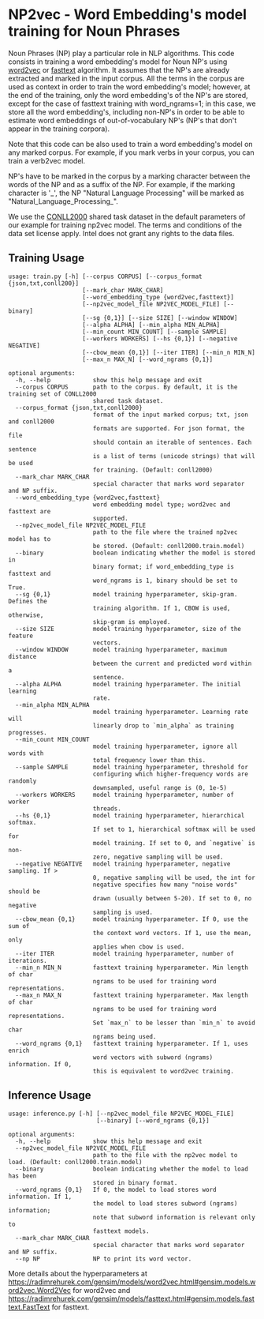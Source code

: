 # NP2vec - Word Embedding's model training for Noun Phrases

Noun Phrases (NP) play a particular role in NLP algorithms.
This code consists in training a word embedding's model for Noun NP's using [word2vec](https://code.google.com/archive/p/word2vec/) or [fasttext](https://github.com/facebookresearch/fastText) algorithm. 
It assumes that the NP's are already extracted and marked in the input corpus.
All the terms in the corpus are used as context in order to train the word embedding's model; however, at the end of the training, only the word embedding's of the NP's are stored, except for the case of
fasttext training with word_ngrams=1; in this case, we store all the word embedding's, including non-NP's in order to be able to estimate word embeddings of out-of-vocabulary NP's (NP's that don't appear in
the training corpora).

Note that this code can be also used to train a word embedding's model on any marked corpus. For example, if you mark verbs in your corpus, you can train a verb2vec model.

NP's have to be marked in the corpus by a marking character between the words of the NP and as a suffix of the NP.
For example, if the marking character is '\_', the NP "Natural Language Processing" will be marked as "Natural_Language_Processing_".

We use the [CONLL2000](https://www.clips.uantwerpen.be/conll2000/chunking/) shared task dataset 
in the default parameters of our example for training np2vec model. The terms and conditions 
of the data set license apply. Intel does not grant any rights to the data files.

## Training Usage

```
usage: train.py [-h] [--corpus CORPUS] [--corpus_format {json,txt,conll200}]
                     [--mark_char MARK_CHAR]
                     [--word_embedding_type {word2vec,fasttext}]
                     [--np2vec_model_file NP2VEC_MODEL_FILE] [--binary]
                     [--sg {0,1}] [--size SIZE] [--window WINDOW]
                     [--alpha ALPHA] [--min_alpha MIN_ALPHA]
                     [--min_count MIN_COUNT] [--sample SAMPLE]
                     [--workers WORKERS] [--hs {0,1}] [--negative NEGATIVE]
                     [--cbow_mean {0,1}] [--iter ITER] [--min_n MIN_N]
                     [--max_n MAX_N] [--word_ngrams {0,1}]

optional arguments:
  -h, --help            show this help message and exit
  --corpus CORPUS       path to the corpus. By default, it is the training set of CONLL2000 
                        shared task dataset.
  --corpus_format {json,txt,conll2000}
                        format of the input marked corpus; txt, json and conll2000
                        formats are supported. For json format, the file
                        should contain an iterable of sentences. Each sentence
                        is a list of terms (unicode strings) that will be used
                        for training. (Default: conll2000)
  --mark_char MARK_CHAR
                        special character that marks word separator and NP suffix.
  --word_embedding_type {word2vec,fasttext}
                        word embedding model type; word2vec and fasttext are
                        supported.
  --np2vec_model_file NP2VEC_MODEL_FILE
                        path to the file where the trained np2vec model has to
                        be stored. (Default: conll2000.train.model)
  --binary              boolean indicating whether the model is stored in
                        binary format; if word_embedding_type is fasttext and
                        word_ngrams is 1, binary should be set to True.
  --sg {0,1}            model training hyperparameter, skip-gram. Defines the
                        training algorithm. If 1, CBOW is used, otherwise,
                        skip-gram is employed.
  --size SIZE           model training hyperparameter, size of the feature
                        vectors.
  --window WINDOW       model training hyperparameter, maximum distance
                        between the current and predicted word within a
                        sentence.
  --alpha ALPHA         model training hyperparameter. The initial learning
                        rate.
  --min_alpha MIN_ALPHA
                        model training hyperparameter. Learning rate will
                        linearly drop to `min_alpha` as training progresses.
  --min_count MIN_COUNT
                        model training hyperparameter, ignore all words with
                        total frequency lower than this.
  --sample SAMPLE       model training hyperparameter, threshold for
                        configuring which higher-frequency words are randomly
                        downsampled, useful range is (0, 1e-5)
  --workers WORKERS     model training hyperparameter, number of worker
                        threads.
  --hs {0,1}            model training hyperparameter, hierarchical softmax.
                        If set to 1, hierarchical softmax will be used for
                        model training. If set to 0, and `negative` is non-
                        zero, negative sampling will be used.
  --negative NEGATIVE   model training hyperparameter, negative sampling. If >
                        0, negative sampling will be used, the int for
                        negative specifies how many "noise words" should be
                        drawn (usually between 5-20). If set to 0, no negative
                        sampling is used.
  --cbow_mean {0,1}     model training hyperparameter. If 0, use the sum of
                        the context word vectors. If 1, use the mean, only
                        applies when cbow is used.
  --iter ITER           model training hyperparameter, number of iterations.
  --min_n MIN_N         fasttext training hyperparameter. Min length of char
                        ngrams to be used for training word representations.
  --max_n MAX_N         fasttext training hyperparameter. Max length of char
                        ngrams to be used for training word representations.
                        Set `max_n` to be lesser than `min_n` to avoid char
                        ngrams being used.
  --word_ngrams {0,1}   fasttext training hyperparameter. If 1, uses enrich
                        word vectors with subword (ngrams) information. If 0,
                        this is equivalent to word2vec training.
```

## Inference Usage

```
usage: inference.py [-h] [--np2vec_model_file NP2VEC_MODEL_FILE]
                         [--binary] [--word_ngrams {0,1}]

optional arguments:
  -h, --help            show this help message and exit
  --np2vec_model_file NP2VEC_MODEL_FILE
                        path to the file with the np2vec model to load. (Default: conll2000.train.model)
  --binary              boolean indicating whether the model to load has been
                        stored in binary format.
  --word_ngrams {0,1}   If 0, the model to load stores word information. If 1,
                        the model to load stores subword (ngrams) information;
                        note that subword information is relevant only to
                        fasttext models.
  --mark_char MARK_CHAR
                        special character that marks word separator and NP suffix.
  --np NP               NP to print its word vector.
```
                        
More details about the hyperparameters at <https://radimrehurek.com/gensim/models/word2vec.html#gensim.models.word2vec.Word2Vec> for word2vec and <https://radimrehurek.com/gensim/models/fasttext.html#gensim.models.fasttext.FastText> for fasttext. 


